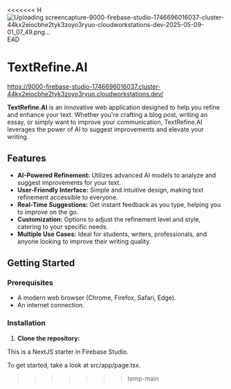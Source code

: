 <<<<<<< H![Uploading screencapture-9000-firebase-studio-1746696016037-cluster-44kx2eiocbhe2tyk3zoyo3ryuo-cloudworkstations-dev-2025-05-09-01_07_49.png…]()
EAD

# TextRefine.AI

https://9000-firebase-studio-1746696016037.cluster-44kx2eiocbhe2tyk3zoyo3ryuo.cloudworkstations.dev/

**TextRefine.AI** is an innovative web application designed to help you refine and enhance your text. Whether you're crafting a blog post, writing an essay, or simply want to improve your communication, TextRefine.AI leverages the power of AI to suggest improvements and elevate your writing.

## Features

-   **AI-Powered Refinement:** Utilizes advanced AI models to analyze and suggest improvements for your text.
-   **User-Friendly Interface:** Simple and intuitive design, making text refinement accessible to everyone.
-   **Real-Time Suggestions:** Get instant feedback as you type, helping you to improve on the go.
-   **Customization:** Options to adjust the refinement level and style, catering to your specific needs.
-   **Multiple Use Cases:** Ideal for students, writers, professionals, and anyone looking to improve their writing quality.

## Getting Started

### Prerequisites

-   A modern web browser (Chrome, Firefox, Safari, Edge).
-   An internet connection.

### Installation

1.  **Clone the repository:**


This is a NextJS starter in Firebase Studio.

To get started, take a look at src/app/page.tsx.
>>>>>>> temp-main

